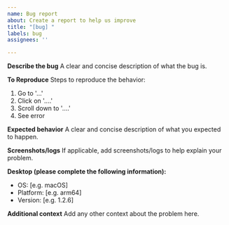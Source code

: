 ```yaml
---
name: Bug report
about: Create a report to help us improve
title: "[bug] "
labels: bug
assignees: ''

---
```


**Describe the bug**
A clear and concise description of what the bug is.

**To Reproduce**
Steps to reproduce the behavior:
1. Go to '...'
2. Click on '....'
3. Scroll down to '....'
4. See error

**Expected behavior**
A clear and concise description of what you expected to happen.

**Screenshots/logs**
If applicable, add screenshots/logs to help explain your problem.

**Desktop (please complete the following information):**
 - OS: [e.g. macOS]
 - Platform: [e.g. arm64]
 - Version: [e.g. 1.2.6]


**Additional context**
Add any other context about the problem here.
